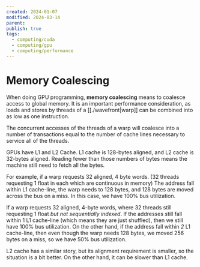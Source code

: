 ```yaml
---
created: 2024-01-07
modified: 2024-03-14
parent: 
publish: true
tags:
  - computing/cuda
  - computing/gpu
  - computing/performance
---
```


# Memory Coalescing
When doing GPU programming, **memory coalescing** means to coalesce access to global memory. It is an important performance consideration, as loads and stores by threads of a [[./wavefront|warp]] can be combined into as low as one instruction.

The concurrent accesses of the threads of a warp will coalesce into a number of transactions equal to the number of cache lines necessary to service all of the threads.

GPUs have L1 and L2 Cache. L1 cache is 128-bytes aligned, and L2 cache is 32-bytes aligned.
Reading fewer than those numbers of bytes means the machine still need to fetch all the bytes.

For example, if a warp requests 32 aligned, 4 byte words. (32 threads requesting 1 float in each which are continuous in memory)
The address fall within L1 cache-line, the warp needs to 128 bytes, and 128 bytes are moved across the bus on a miss.
In this case, we have 100% bus utilization.

If a warp requests 32 aligned, 4-byte words,
where 32 threads still requesting 1 float *but not sequentially indexed*.
If the addresses still fall within 1 L1 cache-line (which means they are just shuffled), then we still have 100% bus utilization.
On the other hand, if the address fall within *2* L1 cache-line,
then even though the warp needs 128 bytes, we moved 256 bytes on a miss,
so we have 50% bus utilization.

L2 cache has a similar story, but its alignment requirement is smaller, so the situation is a bit better.
On the other hand, it can be slower than L1 cache.
